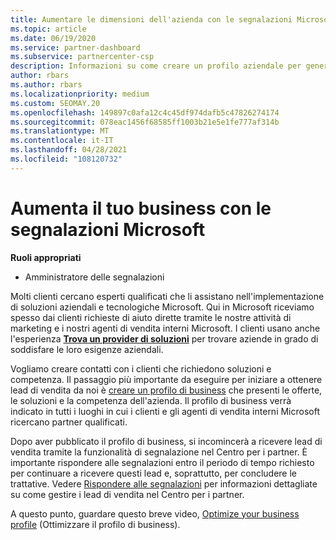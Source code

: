 ```yaml
---
title: Aumentare le dimensioni dell'azienda con le segnalazioni Microsoft
ms.topic: article
ms.date: 06/19/2020
ms.service: partner-dashboard
ms.subservice: partnercenter-csp
description: Informazioni su come creare un profilo aziendale per generare lead di vendita tramite la funzionalità segnalazioni Partner Center e quindi rispondere a queste segnalazioni.
author: rbars
ms.author: rbars
ms.localizationpriority: medium
ms.custom: SEOMAY.20
ms.openlocfilehash: 149897c0afa12c4c45df974dafb5c47826274174
ms.sourcegitcommit: 078eac1456f68585ff1003b21e5e1fe777af314b
ms.translationtype: MT
ms.contentlocale: it-IT
ms.lasthandoff: 04/28/2021
ms.locfileid: "108120732"
---
```

# <a name="grow-your-business-with-referrals-from-microsoft"></a>Aumenta il tuo business con le segnalazioni Microsoft

**Ruoli appropriati**

- Amministratore delle segnalazioni

Molti clienti cercano esperti qualificati che li assistano nell'implementazione di soluzioni aziendali e tecnologiche Microsoft. Qui in Microsoft riceviamo spesso dai clienti richieste di aiuto dirette tramite le nostre attività di marketing e i nostri agenti di vendita interni Microsoft. I clienti usano anche l'esperienza [**Trova un provider di soluzioni**](https://www.microsoft.com/solution-providers/search) per trovare aziende in grado di soddisfare le loro esigenze aziendali. 

Vogliamo creare contatti con i clienti che richiedono soluzioni e competenza. Il passaggio più importante da eseguire per iniziare a ottenere lead di vendita da noi è [creare un profilo di business](create-a-marketing-profile.md) che presenti le offerte, le soluzioni e la competenza dell'azienda. Il profilo di business verrà indicato in tutti i luoghi in cui i clienti e gli agenti di vendita interni Microsoft ricercano partner qualificati. 

 Dopo aver pubblicato il profilo di business, si incomincerà a ricevere lead di vendita tramite la funzionalità di segnalazione nel Centro per i partner. È importante rispondere alle segnalazioni entro il periodo di tempo richiesto per continuare a ricevere questi lead e, soprattutto, per concludere le trattative. Vedere [Rispondere alle segnalazioni](manage-leads.md) per informazioni dettagliate su come gestire i lead di vendita nel Centro per i partner.  


A questo punto, guardare questo breve video, [Optimize your business profile](https://player.vimeo.com/video/252788046) (Ottimizzare il profilo di business).
